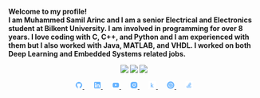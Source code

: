 <b>Welcome to my profile!<br>
I am Muhammed Samil Arinc and I am a senior Electrical and Electronics student at Bilkent University. I am involved in programming for over 8 years. I love coding with C, C++, and Python and I am experienced with them but I also worked with Java, MATLAB, and VHDL. I worked on both Deep Learning and Embedded Systems related jobs. <b>

<p align="center">
<img width="50%"  src="https://github-readme-stats.vercel.app/api?username=samilarinc&count_private=true&show_icons=true&include_all_commits=false&hide_border=true&hide_title=true&theme=chartreuse-dark" />
<img width="42%"  src="https://github-readme-streak-stats.herokuapp.com?user=samilarinc&theme=chartreuse-dark&hide_border=true&fire=DD2727" />
<img width="38%"  src="https://github-readme-stats.vercel.app/api/top-langs/?username=samilarinc&layout=compact&theme=chartreuse-dark&hide=jupyter%20notebook&hide_border=true" />
</p>

<div align="center">
    <a href="https://github.com/samilarinc">
        <img src="logo-social-github.png" width="3%"/>
    </a>
    <img width="3%" />
    <a href="https://www.linkedin.com/in/samil-arinc">
        <img src="logo-social-linkedin.png" width="3%"/>
    </a>
    <img width="3%" />
    <a href="https://www.youtube.com/channel/UCN0oZpqN-IIXBKySwN7tK8Q">
        <img src="logo-social-youtube.png" width="3%"/>
    </a>
    <img width="3%" />
    <a href="https://www.instagram.com/samilarinc/">
        <img src="logo-social-instagram.png" width="3%"/>
    </a>
    <img width="3%" />
    <a href="https://www.kaggle.com/amilarn">
        <img src="logo-kaggle-small.png" width="3%"/>
    </a>
    <img width="3%" />
    <a href="https://samilarinc.github.io/">
        <img src="logo-website.png" width="3%"/>
    </a>
    <img width="3%" />
    <a href="https://stackoverflow.com/users/16569581/samilarinc">
        <img src="logo-social-stackoverflow.png" width="3%"/>
    </a>
</div>
